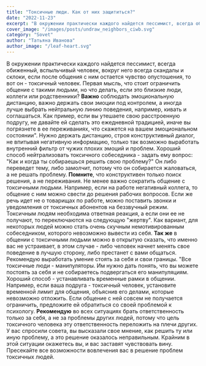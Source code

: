 ```yaml
---
title: "Токсичные люди. Как от них защититься?"
date: "2022-11-23"
excerpt: "В окружении практически каждого найдется пессимист, всегда обиженный, вспыльчивый человек, вокруг него всегда скандалы и склоки, если после общения с ним остается чувство опустошения, то вот он - токсичный человек."
cover_image: "/images/posts/undraw_neighbors_ciwb.svg"
category: "Sovet"
author: "Татьяна Иванова"
author_image: "/leaf-heart.svg"
---
```


В окружении практически каждого найдется пессимист, всегда обиженный, вспыльчивый человек, вокруг него всегда скандалы и склоки, если после общения с ним остается чувство опустошения, то вот он - токсичный человек. Первая мысль, что стоит ограничить общение с такими людьми, но что делать, если это близкие люди, коллеги или родственники?
**Важно** соблюдать эмоциональную дистанцию, важно держать свои эмоции под контролем, а иногда лучше выбрать нейтральную линию поведения, например, кивать и соглашаться. Как пример, если вы утешаете свою расстроенную подругу, не давайте ей сделать это ежедневной традицией, иначе вы погрязнете в ее переживаниях, что скажется на вашем эмоциональном состоянии". Нужно держать дистанцию, строя конструктивный диалог, не впитывая негативную информацию, только так возможно выработать внутренний фильтр от чужих плохих эмоций и проблем. Хороший способ нейтрализовать токсичного собеседника - задать ему вопрос: "Как и когда ты собираешься решить свою проблему?" Он либо переведет тему, либо замолчит, потому что он собирается жаловаться, а не решать проблему.
**Помните**, что конструктивен только поиск решения, а не переживания. Не менее важно сократить общение с токсичными людьми. Например, если на работе негативный коллега, то общение с ним можно свести до решения рабочих вопросов. Если же речь идет не о товарищах по работе, можно поставить звонки и уведомления от токсичных абонентов на беззвучный режим.  Токсичным людям необходима ответная реакция, а если они ее не получают, то переключаются на следующую "жертву". Как вариант, для некоторых людей можно стать очень скучным немотивированным собеседником, которого невозможно вывести из себя.
**Так же** в общении с токсичными людьми можно в открытую сказать, что именно вас не устраивает, в этом случае - либо человек начнет менять свое поведение в лучшую сторону, либо престанет с вами общаться. Рекомендую выработать умение стоять за себя и свои границы. "Все токсичные люди - манипуляторы. Им нужно дать понять, что вы можете постоять за себя и не собираетесь подвергаться его манипуляциям. Хороший способ - устанавливать временные рамки в общении. Например, если ваша подруга - токсичный человек, установите временной лимит для общения, объяснив его делами, которые невозможно отложить. Если общение с ней совсем не получается ограничить, предложите ей обратиться со своей проблемой к психологу.
**Рекомендую** во всех ситуациях брать ответственность только за себя, а не за проблемы других людей, потому что цель токсичного человека эту ответственность переложить на плечи других. У вас спросили совета, вы высказали свое мнение, как решить ту или иную проблему, а это решение оказалось неправильным. Крайним в этой ситуации окажетесь вы, и вас заставят чувствовать вину. Пресекайте все возможности вовлечения вас в решение проблем токсичных людей.
